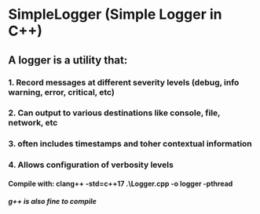 # SimpleLogger (Simple Logger in C++)

## A logger is a utility that:
###  1. Record messages at different severity levels (debug, info warning, error, critical, etc)
###  2. Can output to various destinations like console, file, network, etc
###  3. often includes timestamps and toher contextual information
###  4. Allows configuration of verbosity levels


#### Compile with: clang++ -std=c++17 .\Logger.cpp -o logger -pthread

##### g++ is also fine to compile
